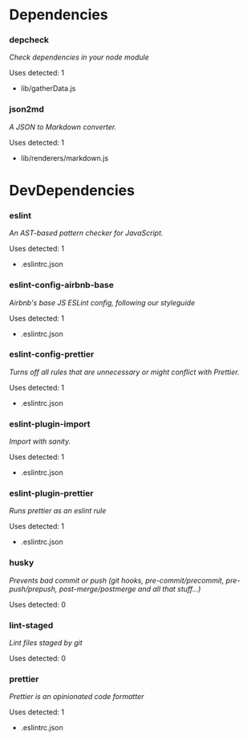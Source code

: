 # Dependencies

### **depcheck**


_Check dependencies in your node module_


Uses detected: 1


 - lib/gatherData.js

### **json2md**


_A JSON to Markdown converter._


Uses detected: 1


 - lib/renderers/markdown.js

# DevDependencies

### **eslint**


_An AST-based pattern checker for JavaScript._


Uses detected: 1


 - .eslintrc.json

### **eslint-config-airbnb-base**


_Airbnb's base JS ESLint config, following our styleguide_


Uses detected: 1


 - .eslintrc.json

### **eslint-config-prettier**


_Turns off all rules that are unnecessary or might conflict with Prettier._


Uses detected: 1


 - .eslintrc.json

### **eslint-plugin-import**


_Import with sanity._


Uses detected: 1


 - .eslintrc.json

### **eslint-plugin-prettier**


_Runs prettier as an eslint rule_


Uses detected: 1


 - .eslintrc.json

### **husky**


_Prevents bad commit or push (git hooks, pre-commit/precommit, pre-push/prepush, post-merge/postmerge and all that stuff...)_


Uses detected: 0



### **lint-staged**


_Lint files staged by git_


Uses detected: 0



### **prettier**


_Prettier is an opinionated code formatter_


Uses detected: 1


 - .eslintrc.json
